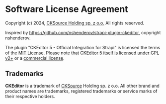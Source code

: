 Software License Agreement
==========================

Copyright (c) 2024, [CKSource Holding sp. z o.o.](http://cksource.com) All rights reserved.

Inspired by https://github.com/nshenderov/strapi-plugin-ckeditor, copyright nshenderov.

The plugin "CKEditor 5 - Official Integration for Strapi" is licensed the terms of the [MIT License](https://opensource.org/licenses/MIT). Please note that [CKEditor 5 itself is licensed under GPL v2+](https://ckeditor.com/legal/ckeditor-oss-license/?utm_campaign=strapi-integration&utm_source=ck-github&utm_medium=referral) or a [commercial license](https://ckeditor.com/pricing/?utm_campaign=strapi-integration&utm_source=ck-github&utm_medium=referral).

Trademarks
----------

**CKEditor** is a trademark of [CKSource](http://cksource.com) Holding sp. z o.o. All other brand and product names are trademarks, registered trademarks or service marks of their respective holders.
